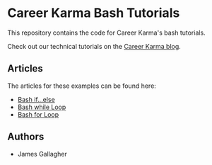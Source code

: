 # Career Karma Bash Tutorials

This repository contains the code for Career Karma's bash tutorials.

Check out our technical tutorials on the [Career Karma blog](careerkarma.com/blog/).

## Articles

The articles for these examples can be found here:

- [Bash if...else](https://careerkarma.com/blog/bash-if-else/)
- [Bash while Loop](https://careerkarma.com/blog/bash-while-loop/)
- [Bash for Loop](https://careerkarma.com/blog/bash-for-loop/)

## Authors

- James Gallagher
